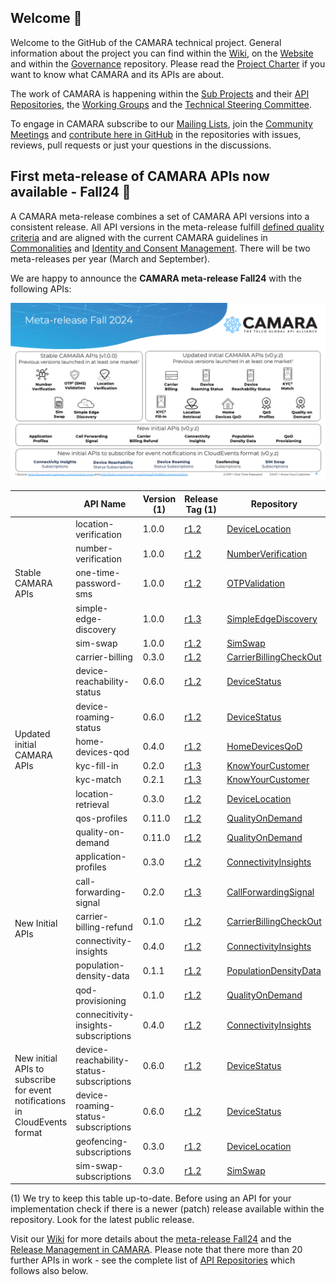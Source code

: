 ## Welcome 👋

Welcome to the GitHub of the CAMARA technical project. General information about the project you can find within the [Wiki](https://wiki.camaraproject.org), on the [Website](https://camaraproject.org) and within the [Governance](https://github.com/camaraproject/Governance) repository. Please read the [Project Charter](https://github.com/camaraproject/Governance/blob/main/ProjectCharter.md) if you want to know what CAMARA and its APIs are about.

The work of CAMARA is happening within the [Sub Projects](https://wiki.camaraproject.org/display/CAM/Sub+Projects) and their [API Repositories](https://github.com/search?q=topic%3Aapi-repository+org%3Acamaraproject&type=Repositories), 
the [Working Groups](https://github.com/search?q=topic%3Aworkinggroup+org%3Acamaraproject&type=Repositories) and the [Technical Steering Committee](https://wiki.camaraproject.org/display/CAM/Technical+Steering+Committee).

To engage in CAMARA subscribe to our [Mailing Lists](https://lists.camaraproject.org/g/all/subgroups), join the [Community Meetings](https://zoom-lfx.platform.linuxfoundation.org/meetings/telcoapi?view=week) and 
[contribute here in GitHub](https://github.com/camaraproject/Governance/blob/main/CONTRIBUTING.md) in the repositories with issues, reviews, pull requests or just your questions in the discussions. 

## First meta-release of CAMARA APIs now available - Fall24 🚀

A CAMARA meta-release combines a set of CAMARA API versions into a consistent release. All API versions in the meta-release fulfill [defined quality criteria](https://github.com/camaraproject/ReleaseManagement/blob/main/documentation/API-Readiness-Checklist.md) and are aligned with the current CAMARA guidelines in [Commonalities](https://github.com/camaraproject/Commonalities) and [Identity and Consent Management](https://github.com/camaraproject/IdentityAndConsentManagement). There will be two meta-releases per year (March and September).

We are happy to announce the **CAMARA meta-release Fall24** with the following APIs:

![Overview of the 25 APIs within the CAMARA Fall24 meta-release](/profile/images/CAMARA_Meta-release_Fall24.png)

<table>
    <thead>
        <tr>
            <th></th>
            <th>API Name</th>
            <th>Version (1)</th>
            <th>Release Tag (1)</th>
            <th>Repository</th>
        </tr>
    </thead>
    <tbody>
        <tr>
            <td rowspan=5>Stable CAMARA APIs</td>
            <td>location-verification</td>
            <td>1.0.0</td>
            <td><a href="https://github.com/camaraproject/DeviceLocation/releases/tag/r1.2">r1.2</a>
            <td><a href="https://github.com/camaraproject/DeviceLocation">DeviceLocation</a></td>
        </tr>
        <tr>
            <td>number-verification</td>
            <td>1.0.0</td>
            <td><a href="https://github.com/camaraproject/NumberVerification/releases/tag/r1.2">r1.2</a>
            <td><a href="https://github.com/camaraproject/NumberVerification">NumberVerification</a></td>
        </tr>
        <tr>
            <td>one-time-password-sms</td>
            <td>1.0.0</td>
            <td><a href="https://github.com/camaraproject/OTPValidation/releases/tag/r1.2">r1.2</a>
            <td><a href="https://github.com/camaraproject/OTPValidation">OTPValidation</a></td>
        </tr>
        <tr>
            <td>simple-edge-discovery</td>
            <td>1.0.0</td>
            <td><a href="https://github.com/camaraproject/SimpleEdgeDiscovery/releases/tag/r1.3">r1.3</a>
            <td><a href="https://github.com/camaraproject/SimpleEdgeDiscovery">SimpleEdgeDiscovery</a></td>
        </tr>
        <tr>
            <td>sim-swap</td>
            <td>1.0.0</td>
            <td><a href="https://github.com/camaraproject/SimSwap/releases/tag/r1.2">r1.2</a>
            <td><a href="https://github.com/camaraproject/SimSwap">SimSwap</a></td>
        </tr>
        <tr>
            <td rowspan=9>Updated initial CAMARA APIs</td>
            <td>carrier-billing</td>
            <td>0.3.0</td>
            <td><a href="https://github.com/camaraproject/CarrierBillingCheckOut/releases/tag/r1.2">r1.2</a>
            <td><a href="https://github.com/camaraproject/CarrierBillingCheckOut">CarrierBillingCheckOut</a></td>
        </tr>
        <tr>
            <td>device-reachability-status</td>
            <td>0.6.0</td>
            <td><a href="https://github.com/camaraproject/DeviceStatus/releases/tag/r1.2">r1.2</a>
            <td><a href="https://github.com/camaraproject/DeviceStatusv">DeviceStatus</a></td>
        </tr>
        <tr>
            <td>device-roaming-status</td>
            <td>0.6.0</td>
            <td><a href="https://github.com/camaraproject/DeviceStatus/releases/tag/r1.2">r1.2</a>
            <td><a href="https://github.com/camaraproject/DeviceStatus">DeviceStatus</a></td>
        </tr>
        <tr>
            <td>home-devices-qod</td>
            <td>0.4.0</td>
            <td><a href="https://github.com/camaraproject/HomeDevicesQoD/releases/tag/r1.2">r1.2</a>
            <td><a href="https://github.com/camaraproject/HomeDevicesQoD">HomeDevicesQoD</a></td>
        </tr>
        <tr>
            <td>kyc-fill-in</td>
            <td>0.2.0</td>
            <td><a href="https://github.com/camaraproject/KnowYourCustomer/releases/tag/r1.3">r1.3</a>
            <td><a href="https://github.com/camaraproject/KnowYourCustomer">KnowYourCustomer</a></td>
        </tr>
        <tr>
            <td>kyc-match</td>
            <td>0.2.1</td>
            <td><a href="https://github.com/camaraproject/KnowYourCustomer/releases/tag/r1.3">r1.3</a>
            <td><a href="https://github.com/camaraproject/KnowYourCustomer">KnowYourCustomer</a></td>
        </tr>
        <tr>
            <td>location-retrieval</td>
            <td>0.3.0</td>
            <td><a href="https://github.com/camaraproject/DeviceLocation/releases/tag/r1.2">r1.2</a>
            <td><a href="https://github.com/camaraproject/DeviceLocation">DeviceLocation</a></td>
        </tr>
        <tr>
            <td>qos-profiles</td>
            <td>0.11.0</td>
            <td><a href="https://github.com/camaraproject/QualityOnDemand/releases/tag/r1.2">r1.2</a>
            <td><a href="https://github.com/camaraproject/QualityOnDemand">QualityOnDemand</a></td>
        </tr>
        <tr>
            <td>quality-on-demand</td>
            <td>0.11.0</td>
            <td><a href="https://github.com/camaraproject/QualityOnDemand/releases/tag/r1.2">r1.2</a>
            <td><a href="https://github.com/camaraproject/QualityOnDemand">QualityOnDemand</a></td>
        </tr>
        <tr>
            <td rowspan=6>New Initial APIs</td>
            <td>application-profiles</td>
            <td>0.3.0</td>
            <td><a href="https://github.com/camaraproject/ConnectivityInsights/releases/tag/r1.2">r1.2</a>
            <td><a href="https://github.com/camaraproject/ConnectivityInsights">ConnectivityInsights</a></td>
        </tr>
        <tr>
            <td>call-forwarding-signal</td>
            <td>0.2.0</td>
            <td><a href="https://github.com/camaraproject/CallForwardingSignal/releases/tag/r1.3">r1.3</a>
            <td><a href="https://github.com/camaraproject/CallForwardingSignal">CallForwardingSignal</a></td>
        </tr>
        <tr>
            <td>carrier-billing-refund</td>
            <td>0.1.0</td>
            <td><a href="https://github.com/camaraproject/CarrierBillingCheckOut/releases/tag/r1.2">r1.2</a>
            <td><a href="https://github.com/camaraproject/CarrierBillingCheckOut">CarrierBillingCheckOut</a></td>
        </tr>
        <tr>
            <td>connectivity-insights</td>
            <td>0.4.0</td>
            <td><a href="https://github.com/camaraproject/ConnectivityInsights/releases/tag/r1.2">r1.2</a>
            <td><a href="https://github.com/camaraproject/ConnectivityInsights">ConnectivityInsights</a></td>
        </tr>
            <tr>
            <td>population-density-data</td>
            <td>0.1.1</td>
            <td><a href="https://github.com/camaraproject/PopulationDensityData/releases/tag/r1.2">r1.2</a>
            <td><a href="https://github.com/camaraproject/PopulationDensityData">PopulationDensityData</a></td>
        </tr>
        <tr>
            <td>qod-provisioning</td>
            <td>0.1.0</td>
            <td><a href="https://github.com/camaraproject/QualityOnDemand/releases/tag/r1.2">r1.2</a>
            <td><a href="https://github.com/camaraproject/QualityOnDemand">QualityOnDemand</a></td>
        </tr>
        <tr>
            <td rowspan=5>New initial APIs to subscribe<br>for event notifications<br>in CloudEvents format</td>
            <td>connecitivity-insights-subscriptions</td>
            <td>0.4.0</td>
            <td><a href="https://github.com/camaraproject/ConnectivityInsights/releases/tag/r1.2">r1.2</a>
            <td><a href="https://github.com/camaraproject/ConnectivityInsights">ConnectivityInsights</a></td>
        </tr>
        <tr>
            <td>device-reachability-status-subscriptions</td>
            <td>0.6.0</td>
            <td><a href="https://github.com/camaraproject/DeviceStatus/releases/tag/r1.2">r1.2</a>
            <td><a href="https://github.com/camaraproject/DeviceStatus">DeviceStatus</a></td>
        </tr>
        <tr>
            <td>device-roaming-status-subscriptions</td>
            <td>0.6.0</td>
            <td><a href="https://github.com/camaraproject/DeviceStatus/releases/tag/r1.2">r1.2</a>
            <td><a href="https://github.com/camaraproject/DeviceStatus">DeviceStatus</a></td>
        </tr>
        <tr>
            <td>geofencing-subscriptions</td>
            <td>0.3.0</td>
            <td><a href="https://github.com/camaraproject/DeviceLocation/releases/tag/r1.2">r1.2</a>
            <td><a href="https://github.com/camaraproject/DeviceLocation ">DeviceLocation </a></td>
        </tr>
        <tr>
            <td>sim-swap-subscriptions</td>
            <td>0.3.0</td>
            <td><a href="https://github.com/camaraproject/SimSwap/releases/tag/r1.2">r1.2</a>
            <td><a href="https://github.com/camaraproject/SimSwap">SimSwap </a></td>
        </tr>
    </tbody>
</table>            

(1) We try to keep this table up-to-date. Before using an API for your implementation check if there is a newer (patch) release available within the repository. Look for the latest public release.

Visit our [Wiki](https://wiki.camaraproject.org/display/CAM/CAMARA+Project+Home) for more details about the [meta-release Fall24](https://wiki.camaraproject.org/display/CAM/Meta-release+Fall24) and the [Release Management in CAMARA](https://wiki.camaraproject.org/display/CAM/Release+Management+Working+Group). Please note that there more than 20 further APIs in work - see the complete list of [API Repositories](https://github.com/search?q=topic%3Aapi-repository+org%3Acamaraproject&type=Repositories) which follows also below.

